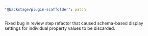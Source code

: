 ```yaml
---
'@backstage/plugin-scaffolder': patch
---
```


Fixed bug in review step refactor that caused schema-based display settings for individual property values to be discarded.
